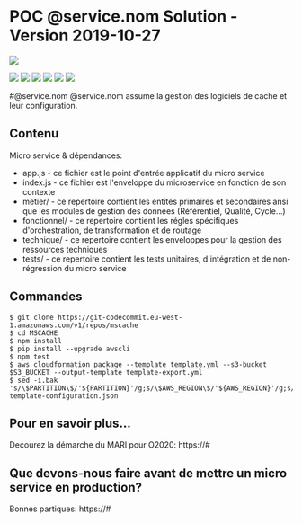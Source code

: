 POC @service.nom Solution - Version 2019-10-27
==============================================
![](https://e9wtofe7li.execute-api.eu-west-1.amazonaws.com/Prod/images/ms-solution.svg)

![](https://cdno2020.s3-eu-west-1.amazonaws.com/images/etat-pac.svg)
![](https://cdno2020.s3-eu-west-1.amazonaws.com/images/etat-ws.svg)
![](https://cdno2020.s3-eu-west-1.amazonaws.com/images/etat-cycle.svg)
![](https://cdno2020.s3-eu-west-1.amazonaws.com/images/etat-design.svg)
![](https://cdno2020.s3-eu-west-1.amazonaws.com/images/etat-build.svg)
![](https://cdno2020.s3-eu-west-1.amazonaws.com/images/etat-run.svg)

#@service.nom
@service.nom assume la gestion des logiciels de cache et leur configuration.
 

Contenu
-----------

Micro service & dépendances:

* app.js - ce fichier est le point d'entrée applicatif du micro service
* index.js - ce fichier est l'enveloppe du microservice en fonction de son contexte
* metier/ - ce repertoire contient les entités primaires et secondaires ansi que les modules de gestion des données (Référentiel, Qualité, Cycle...)
* fonctionnel/ - ce repertoire contient les régles spécifiques d'orchestration, de transformation et de routage
* technique/ - ce repertoire contient les enveloppes pour la gestion des ressources techniques
* tests/ - ce repertoire contient les tests unitaires, d'intégration et de non-régression du micro service


Commandes
------------------
```
$ git clone https://git-codecommit.eu-west-1.amazonaws.com/v1/repos/mscache
$ cd MSCACHE
$ npm install
$ pip install --upgrade awscli
$ npm test
$ aws cloudformation package --template template.yml --s3-bucket $S3_BUCKET --output-template template-export.yml
$ sed -i.bak 's/\$PARTITION\$/'${PARTITION}'/g;s/\$AWS_REGION\$/'${AWS_REGION}'/g;s/\$ACCOUNT_ID\$/'${ACCOUNT_ID}'/g;s/\$PROJECT_ID\$/'${PROJECT_ID}'/g' template-configuration.json

```

Pour en savoir plus...
-------------------------

Decourez la démarche du MARI pour O2020:
https://#

Que devons-nous faire avant de mettre un micro service en production?
------------------

Bonnes partiques: 
https://#



